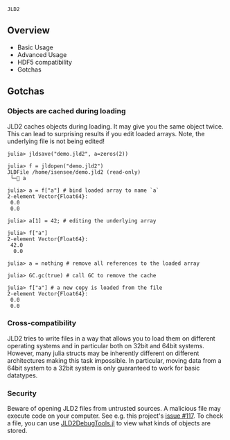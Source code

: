 ```@docs
JLD2
```


## Overview

- Basic Usage
- Advanced Usage
- HDF5 compatibility
- Gotchas


## Gotchas

### Objects are cached during loading
JLD2 caches objects during loading. It may give you the same object twice.
This can lead to surprising results if you edit loaded arrays. Note, the underlying file is not being edited!
```julia-repl
julia> jldsave("demo.jld2", a=zeros(2))

julia> f = jldopen("demo.jld2")
JLDFile /home/isensee/demo.jld2 (read-only)
 └─🔢 a

julia> a = f["a"] # bind loaded array to name `a`
2-element Vector{Float64}:
 0.0
 0.0

julia> a[1] = 42; # editing the underlying array

julia> f["a"]
2-element Vector{Float64}:
 42.0
  0.0

julia> a = nothing # remove all references to the loaded array

julia> GC.gc(true) # call GC to remove the cache

julia> f["a"] # a new copy is loaded from the file
2-element Vector{Float64}:
 0.0
 0.0
```

### Cross-compatibility
JLD2 tries to write files in a way that allows you to load them on different operating systems and in particular both on 32bit and 64bit systems.
However, many julia structs may be inherently different on different architectures making this task impossible.
In particular, moving data from a 64bit system to a 32bit system is only guaranteed to work for basic datatypes.

### Security
Beware of opening JLD2 files from untrusted sources. A malicious file may execute code on your computer. See e.g. this project's [issue #117](https://github.com/JuliaIO/JLD2.jl/issues/117). To check a file, you can use [JLD2DebugTools.jl](https://github.com/JonasIsensee/JLD2DebugTools.jl) to view what kinds of objects are stored.
